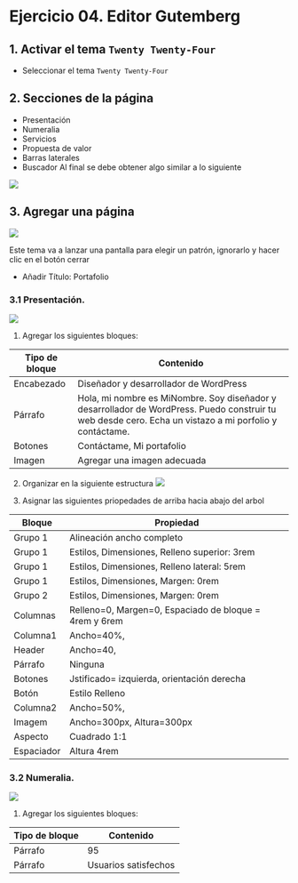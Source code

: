 # Ejercicio 04. Editor Gutemberg

## 1. Activar el tema `Twenty Twenty-Four`
- Seleccionar el tema `Twenty Twenty-Four`

## 2. Secciones de la página
- Presentación
- Numeralia
- Servicios
- Propuesta de valor
- Barras laterales
- Buscador
Al final se debe obtener algo similar a lo siguiente

![](https://i.imgur.com/Rb5qbYK.png)

## 3. Agregar una página 

![](https://i.imgur.com/5rFPLLV.png)

Este tema va a lanzar  una pantalla para elegir un patrón, ignorarlo y hacer clic en el botón cerrar
- Añadir Título: Portafolio

### 3.1 Presentación.

![](https://i.imgur.com/F5cdhtD.png)

1.  Agregar los siguientes bloques:

| Tipo de bloque | Contenido |
|--|--|
| Encabezado | Diseñador y desarrollador de WordPress |
| Párrafo | Hola, mi nombre es MiNombre. Soy diseñador y desarrollador de WordPress. Puedo construir tu web desde cero. Echa un vistazo a mi porfolio y contáctame.|
| Botones | Contáctame, Mi portafolio |
| Imagen | Agregar una imagen adecuada |

2. Organizar en la siguiente estructura
![](https://i.imgur.com/1wDmzUe.png)

3. Asignar las siguientes priopedades de arriba hacia abajo del arbol

| Bloque | Propiedad |
|--|--|
| Grupo 1 | Alineación ancho completo |
| Grupo 1 | Estilos, Dimensiones, Relleno superior: 3rem |
| Grupo 1| Estilos, Dimensiones, Relleno lateral: 5rem |
| Grupo 1| Estilos, Dimensiones, Margen: 0rem |
| Grupo 2| Estilos, Dimensiones, Margen: 0rem |
| Columnas | Relleno=0, Margen=0, Espaciado de bloque = 4rem y 6rem |
| Columna1 | Ancho=40%,  |
| Header | Ancho=40,  |
| Párrafo | Ninguna  |
| Botones | Jstificado= izquierda, orientación derecha |
| Botón | Estilo Relleno |
| Columna2 | Ancho=50%,  |
| Imagem | Ancho=300px, Altura=300px|
| Aspecto|Cuadrado 1:1
| Espaciador | Altura 4rem |

### 3.2 Numeralia.
![](https://i.imgur.com/nNYnGew.png)

1.  Agregar los siguientes bloques:

| Tipo de bloque | Contenido |
|--|--|
| Párrafo| 95 |
| Párrafo| Usuarios satisfechos|

<!--stackedit_data:
eyJoaXN0b3J5IjpbLTE0NjkxMDYxMDIsLTMzNDU1MDg5NywxMT
gzMDkxNDQ2LC02NTgxMDkxMjgsLTY2ODUyNTAzMyw3MzE3NjI1
NDQsNjk4MDM0NjIyLC00MDIxOTg0MjcsMTU5MTE3MDI3OCwtMj
A4ODc4Mzc3MSwxOTQ2MTY4MjMzLDUwMTA2Mjk0XX0=
-->